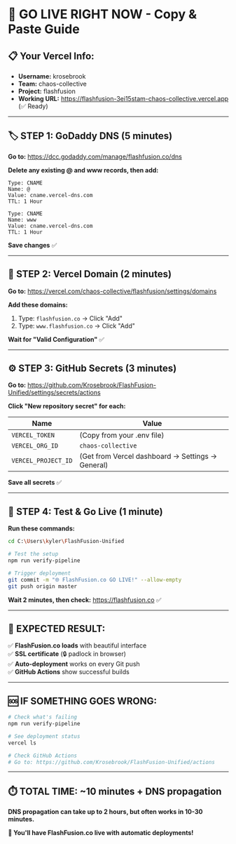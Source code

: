 # 🚀 GO LIVE RIGHT NOW - Copy & Paste Guide

## 📋 Your Vercel Info:
- **Username:** krosebrook
- **Team:** chaos-collective  
- **Project:** flashfusion
- **Working URL:** https://flashfusion-3ei15stam-chaos-collective.vercel.app (✅ Ready)

---

## 🏷️ STEP 1: GoDaddy DNS (5 minutes)

**Go to:** https://dcc.godaddy.com/manage/flashfusion.co/dns

**Delete any existing @ and www records, then add:**

```
Type: CNAME
Name: @
Value: cname.vercel-dns.com
TTL: 1 Hour

Type: CNAME
Name: www  
Value: cname.vercel-dns.com
TTL: 1 Hour
```

**Save changes** ✅

---

## 🚀 STEP 2: Vercel Domain (2 minutes)

**Go to:** https://vercel.com/chaos-collective/flashfusion/settings/domains

**Add these domains:**
1. Type: `flashfusion.co` → Click "Add"
2. Type: `www.flashfusion.co` → Click "Add"

**Wait for "Valid Configuration"** ✅

---

## ⚙️ STEP 3: GitHub Secrets (3 minutes)

**Go to:** https://github.com/Krosebrook/FlashFusion-Unified/settings/secrets/actions

**Click "New repository secret" for each:**

| Name | Value |
|------|-------|
| `VERCEL_TOKEN` | (Copy from your .env file) |
| `VERCEL_ORG_ID` | `chaos-collective` |
| `VERCEL_PROJECT_ID` | (Get from Vercel dashboard → Settings → General) |

**Save all secrets** ✅

---

## 🧪 STEP 4: Test & Go Live (1 minute)

**Run these commands:**
```bash
cd C:\Users\kyler\FlashFusion-Unified

# Test the setup
npm run verify-pipeline

# Trigger deployment
git commit -m "🌐 FlashFusion.co GO LIVE!" --allow-empty
git push origin master
```

**Wait 2 minutes, then check:** https://flashfusion.co ✅

---

## 🎯 EXPECTED RESULT:

✅ **FlashFusion.co loads** with beautiful interface  
✅ **SSL certificate** (🔒 padlock in browser)  
✅ **Auto-deployment** works on every Git push  
✅ **GitHub Actions** show successful builds  

---

## 🆘 IF SOMETHING GOES WRONG:

```bash
# Check what's failing
npm run verify-pipeline

# See deployment status  
vercel ls

# Check GitHub Actions
# Go to: https://github.com/Krosebrook/FlashFusion-Unified/actions
```

---

## ⏱️ TOTAL TIME: ~10 minutes + DNS propagation

**DNS propagation can take up to 2 hours, but often works in 10-30 minutes.**

**🎉 You'll have FlashFusion.co live with automatic deployments!**